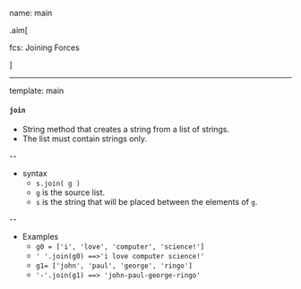 name: main

.aim[<div>
  fcs: Joining Forces
  </div>]


---
template: main

#### `join`
- String method that creates a string from a list of strings.
- The list must contain strings only.

--
- syntax
  - `s.join( g )`
  - `g` is the source list.
  - `s` is the string that will be placed between the elements of `g`.

--
- Examples
  - `g0 = ['i', 'love', 'computer', 'science!']`
  - `' '.join(g0) ==>'i love computer science!'`
  - `g1= ['john', 'paul', 'george', 'ringo'] `
  - `'-'.join(g1) ==> 'john-paul-george-ringo'`

